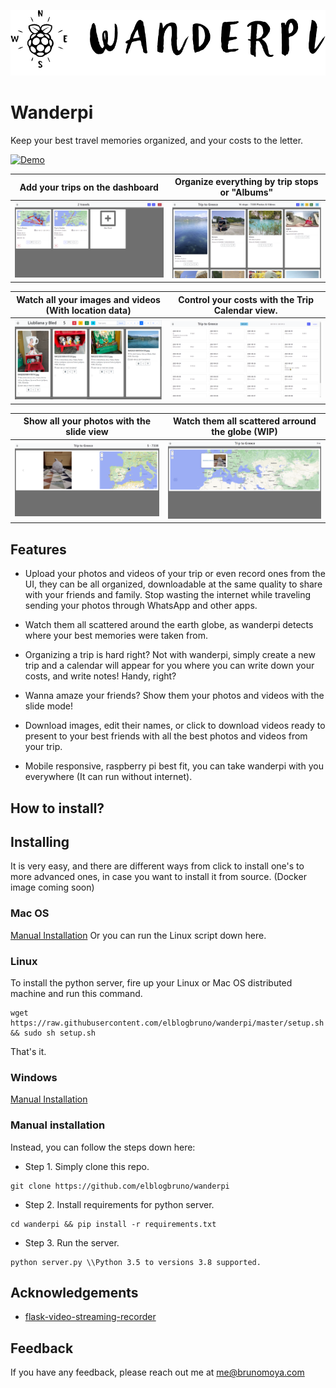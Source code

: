 
![Logo](/controller/static/Wanderpi-Banner.png)

    
# Wanderpi

Keep your best travel memories organized, and your costs to the letter.

[![Demo](https://img.youtube.com/vi/tdPjDHavmf4/0.jpg)](https://www.youtube.com/watch?v=tdPjDHavmf4)

Add your trips on the dashboard  |  Organize everything by trip stops or "Albums"
:---: | :---:
![](readme-images/index-screenshot.png)  |  ![](readme-images/stops-screenshot.png)


Watch all your images and videos (With location data) |  Control your costs with the Trip Calendar view.
:---: | :---:
![](readme-images/stop-screenshot.png)  |  ![](readme-images/calendar-screenshot.png)

Show all your photos with the slide view |  Watch them all scattered arround the globe (WIP)
:---: | :---:
![](readme-images/slide-view.png)  |  ![](readme-images/map-view.png)

## Features

- Upload your photos and videos of your trip or even record ones from the UI, they can be all organized, downloadable at the same quality to share with your friends and family. Stop wasting the internet while traveling sending your photos through WhatsApp and other apps.

- Watch them all scattered around the earth globe, as wanderpi detects where your best memories were taken from.

- Organizing a trip is hard right? Not with wanderpi, simply create a new trip and a calendar will appear for you where you can write down your costs, and write notes! Handy, right?

- Wanna amaze your friends? Show them your photos and videos with the slide mode!

- Download images, edit their names, or click to download videos ready to present to your best friends with all the best photos and videos from your trip.

- Mobile responsive, raspberry pi best fit, you can take wanderpi with you everywhere (It can run without internet).



  
<!-- ## Tech Stack

**Client:** Bootstrap 

**Server:** Flask, Jinja2 Templates and SQLAlchemy. -->

## How to install?

## Installing

It is very easy, and there are different ways from click to install one's to more advanced ones, in case you want to install it from source.
(Docker image coming soon)


### Mac OS
[Manual Installation](https://github.com/elblogbruno/wanderpi#manual-installation) Or you can run the Linux script down here.

### Linux
To install the python server, fire up your Linux or Mac OS distributed machine and run this command.

```
wget https://raw.githubusercontent.com/elblogbruno/wanderpi/master/setup.sh && sudo sh setup.sh
```
That's it.


### Windows

[Manual Installation](https://github.com/elblogbruno/wanderpi#manual-installation)


### Manual installation

Instead, you can follow the steps down here:

- Step 1. Simply clone this repo.
```
git clone https://github.com/elblogbruno/wanderpi
```
- Step 2. Install requirements for python server.
```
cd wanderpi && pip install -r requirements.txt
```
- Step 3. Run the server.
```
python server.py \\Python 3.5 to versions 3.8 supported.
```


## Acknowledgements

 - [flask-video-streaming-recorder](https://github.com/Kr1s77/flask-video-streaming-recorder/tree/master/controller)

## Feedback

If you have any feedback, please reach out me at me@brunomoya.com

  
